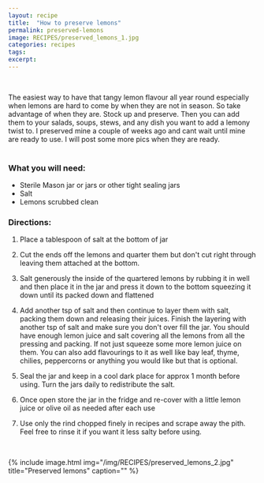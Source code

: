```yaml
---
layout: recipe
title:  "How to preserve lemons"
permalink: preserved-lemons
image: RECIPES/preserved_lemons_1.jpg
categories: recipes
tags:
excerpt:
---
```


<br>

The easiest way to have that tangy lemon flavour all year round especially when lemons are hard to come by when they are not in season.  So take advantage of when they are. Stock up and preserve. Then you can add them to your salads, soups, stews, and any dish you want to add a lemony twist to.  I preserved mine a couple of weeks ago and cant wait until mine are ready to use. I will post some more pics when they are ready.  
<br>

### What you will need:

* Sterile Mason jar or jars or other tight sealing jars
* Salt
* Lemons scrubbed clean

### Directions:

1. Place a tablespoon of salt at the bottom of jar

1. Cut the ends off the lemons and quarter them but don't cut right through leaving them attached at the bottom.

1. Salt generously the inside of the quartered lemons by rubbing it in well and then place it in the jar and press it down to the bottom squeezing it down until its packed down and flattened

1. Add another tsp of salt and then continue to layer them with salt, packing them down and releasing their juices.  Finish the layering with another tsp of salt and make sure you don't over fill the jar.  You should have enough lemon juice and salt covering all the lemons from all the pressing and packing. If not just squeeze some more lemon juice on them. You can also add flavourings to it as well like bay leaf, thyme, chilies, peppercorns or anything you would like but that is optional.  

1. Seal the jar and keep in a cool dark place for approx 1 month before using.  Turn the jars daily to redistribute the salt.  

1. Once open store the jar in the fridge and re-cover with a little lemon juice or olive oil as needed after each use

1. Use only the rind chopped finely in recipes and scrape away the pith. Feel free to rinse it if you want it less salty before using.

<br>

{% include image.html
            img="/img/RECIPES/preserved_lemons_2.jpg"
            title="Preserved lemons"
            caption="" %}
